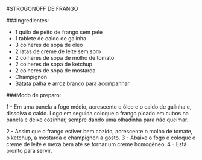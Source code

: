 #STROGONOFF DE FRANGO

###Ingredientes:
- 1 quilo de peito de frango sem pele
- 1 tablete de caldo de galinha
- 3 colheres de sopa de óleo
- 2 latas de creme de leite sem soro
- 2 colheres de sopa de molho de tomato
- 2 colheres de sopa de ketchup
- 2 colheres de sopa de mostarda
- Champignon
- Batata palha e arroz branco para acompanhar

###Modo de preparo:

1 - Em uma panela a fogo médio, acrescente o óleo e o caldo de galinha e, dissolva o caldo. Logo em seguida coloque o frango picado em cubos na panela e deixe cozinhar, sempre dando uma olhadinha para não queimar.

2 - Assim que o frango estiver bem cozido, acrescente o molho de tomate, o ketchup, a mostarda e champignon a gosto.
3 - Abaixe o fogo e coloque o creme de leite e mexa bem até se tornar um creme homogêneo.
4 - Está pronto para servir. 

